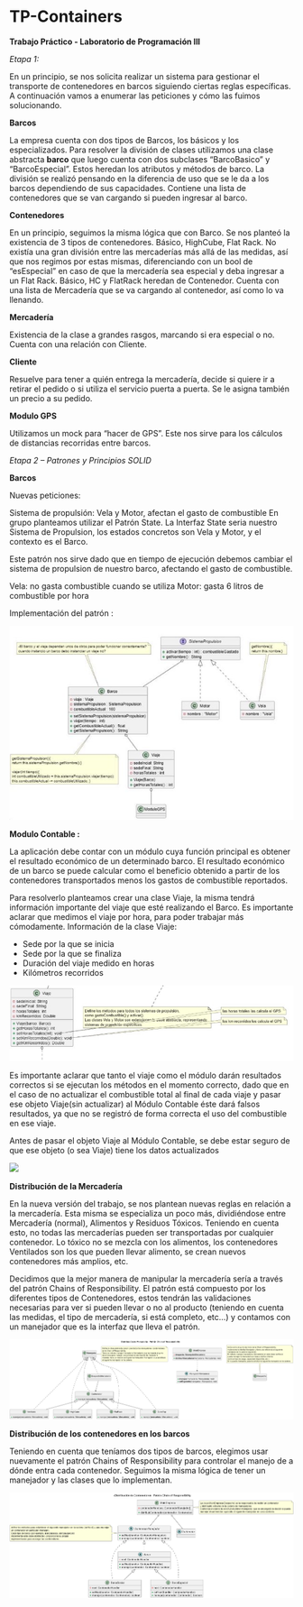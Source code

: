 # TP-Containers
**Trabajo Práctico - Laboratorio de Programación III**

*Etapa 1:*

En un principio, se nos solicita realizar un sistema para gestionar el transporte de contenedores en barcos siguiendo ciertas reglas específicas. A continuación vamos a enumerar las peticiones y cómo las fuimos solucionando.

**Barcos**

La empresa cuenta con dos tipos de Barcos, los básicos y los especializados. Para resolver la división de clases utilizamos una clase abstracta **barco** que luego cuenta con dos subclases “BarcoBasico” y “BarcoEspecial”. Estos heredan los atributos y métodos de barco. La división se realizó pensando en la diferencia de uso que se le da a los barcos dependiendo de sus capacidades. Contiene una lista de contenedores que se van cargando si pueden ingresar al barco.

**Contenedores**

En un principio, seguimos la misma lógica que con Barco. Se nos planteó la existencia de 3 tipos de contenedores. Básico, HighCube, Flat Rack. No existía una gran división entre las mercaderías más allá de las medidas, así que nos regimos por estas mismas, diferenciando con un bool de “esEspecial” en caso de que la mercadería sea especial y deba ingresar a un Flat Rack. Básico, HC y FlatRack heredan de Contenedor. Cuenta con una lista de Mercadería que se va cargando al contenedor, así como lo va llenando.

**Mercadería**

Existencia de la clase a grandes rasgos, marcando si era especial o no. Cuenta con una relación con Cliente.

**Cliente**

Resuelve para tener a quién entrega la mercadería, decide si quiere ir a retirar el pedido o si utiliza el servicio puerta a puerta. Se le asigna también un precio a su pedido.

**Modulo GPS**

Utilizamos un mock para “hacer de GPS”. Este nos sirve para los cálculos de distancias recorridas entre barcos.

*Etapa 2 – Patrones y Principios SOLID*

**Barcos**

Nuevas peticiones:

Sistema de propulsión: Vela y Motor, afectan el gasto de combustible En grupo planteamos utilizar el Patrón State\. La Interfaz State seria nuestro Sistema de Propulsion, los estados concretos son Vela y Motor, y el contexto es el Barco\.

Este patrón nos sirve dado que en tiempo de ejecución debemos cambiar el sistema de propulsion de nuestro barco, afectando el gasto de combustible.

Vela: no gasta combustible cuando se utiliza Motor: gasta 6 litros de combustible por hora

Implementación del patrón :

![Sistema Propulsion](img/diag_sistema_prop.jpeg)

**Modulo Contable :**

La aplicación debe contar con un módulo cuya función principal es obtener el resultado económico de un determinado barco. El resultado económico de un barco se puede calcular como el beneficio obtenido a partir de los contenedores transportados menos los gastos de combustible reportados.

Para resolverlo planteamos crear una clase Viaje, la misma tendrá información importante del viaje que esté realizando el Barco. Es importante aclarar que medimos el viaje por hora, para poder trabajar más cómodamente. Información de la clase Viaje:

- Sede por la que se inicia
- Sede por la que se finaliza
- Duración del viaje medido en horas
- Kilómetros recorridos

![](img/diag_viaje.jpeg)

Es importante aclarar que tanto el viaje como el módulo darán resultados correctos si se ejecutan los métodos en el momento correcto, dado que en el caso de no actualizar el combustible total al final de cada viaje y pasar ese objeto Viaje(sin actualizar) al Módulo Contable éste dará falsos resultados, ya que no se registró de forma correcta el uso del combustible en ese viaje.

Antes de pasar el objeto Viaje al Módulo Contable, se debe estar seguro de que ese objeto (o sea Viaje) tiene los datos actualizados

![](img/diag_modulo_cont.png)

**Distribución de la Mercadería**

En la nueva versión del trabajo, se nos plantean nuevas reglas en relación a la mercadería. Esta misma se especializa un poco más, dividiéndose entre Mercadería (normal), Alimentos y Residuos Tóxicos. Teniendo en cuenta esto, no todas las mercaderías pueden ser transportadas por cualquier contenedor. Lo tóxico no se mezcla con los alimentos, los contenedores Ventilados son los que pueden llevar alimento, se crean nuevos contenedores más amplios, etc.

Decidimos que la mejor manera de manipular la mercadería sería a través del patrón Chains of Responsibility. El patrón está compuesto por los diferentes tipos de Contenedores, estos tendrán las validaciones necesarias para ver si pueden llevar o no al producto (teniendo en cuenta las medidas, el tipo de mercadería, si está completo, etc…) y contamos con un manejador que es la interfaz que lleva el patrón.

![](img/diag_cor_mercaderia.png)

**Distribución de los contenedores en los barcos**

Teniendo en cuenta que teníamos dos tipos de barcos, elegimos usar nuevamente el patrón Chains of Responsibility para controlar el manejo de a dónde entra cada contenedor. Seguimos la misma lógica de tener un manejador y las clases que lo implementan.

![](img/diag_cor_contenedores.png)
